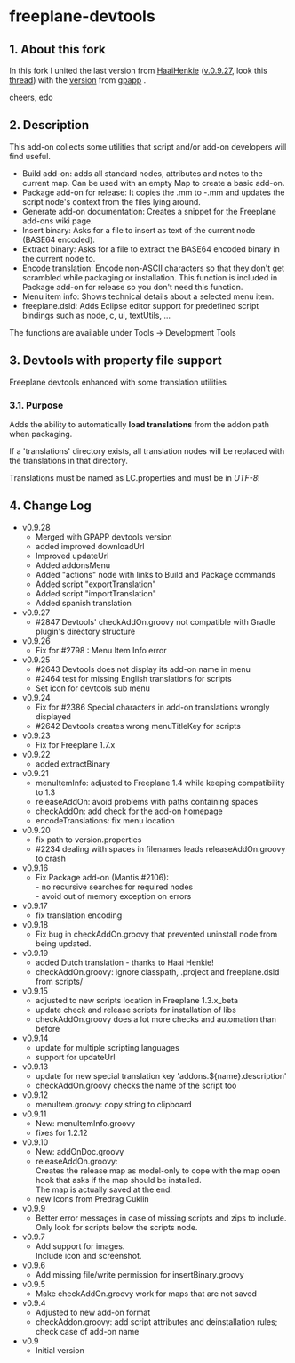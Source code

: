 # freeplane-devtools

## 1. About this fork

In this fork I united the last version from [HaaiHenkie](https://sourceforge.net/u/haaihenkie/profile/) ([v.0.9.27](https://github.com/HaaiHenkie/addons/tree/fix-bug-2847), look this [thread](https://sourceforge.net/p/freeplane/bugs/2847/)) with the [version](https://github.com/gpapp/freeplane-devtools) from [gpapp](https://sourceforge.net/u/gergelypapp/profile/) .

cheers, edo

## 2. Description

This add-on collects some utilities that script and/or add-on developers will find useful.

* Build add-on: adds all standard nodes, attributes and notes to the current map. Can be used with an empty Map to create a basic add-on.
* Package add-on for release: It copies the <addon>.mm to <addon>-<version>.mm and updates the script node's context from the files lying around.
* Generate add-on documentation: Creates a snippet for the Freeplane add-ons wiki page.
* Insert binary: Asks for a file to insert as text of the current node (BASE64 encoded).
* Extract binary: Asks for a file to extract the BASE64 encoded binary in the current node to.
* Encode translation: Encode non-ASCII characters so that they don't get scrambled while packaging or installation. This function is included in Package add-on for release so you don't need this function.
* Menu item info: Shows technical details about a selected menu item.
* freeplane.dsld: Adds Eclipse editor support for predefined script bindings such as node, c, ui, textUtils, ...

The functions are available under Tools -> Development Tools

## 3. Devtools with property file support

Freeplane devtools enhanced with some translation utilities

### 3.1. Purpose

Adds the ability to automatically **load translations** from the addon path when packaging.

If a 'translations' directory exists, all translation nodes will be replaced with the translations in that directory.

Translations must be named as LC.properties and must be in *UTF-8*!

## 4. Change Log

* v0.9.28
   * Merged with GPAPP devtools version
   * added improved downloadUrl
   * Improved updateUrl
   * Added addonsMenu
   * Added "actions" node with links to Build and Package commands
   * Added script "exportTranslation"
   * Added script "importTranslation"
   * Added spanish translation
* v0.9.27
   * #2847 Devtools' checkAddOn.groovy not compatible with Gradle plugin's directory structure
* v0.9.26
   * Fix for #2798 : Menu Item Info error
* v0.9.25
   * #2643 Devtools does not display its add-on name in menu
   * #2464 test for missing English translations for scripts
   * Set icon for devtools sub menu
* v0.9.24
   * Fix for #2386 Special characters in add-on translations wrongly displayed
   * #2642 Devtools creates wrong menuTitleKey for scripts
* v0.9.23
   * Fix for Freeplane 1.7.x
* v0.9.22
   * added extractBinary
* v0.9.21
   * menuItemInfo: adjusted to Freeplane 1.4 while keeping compatibility to 1.3
   * releaseAddOn: avoid problems with paths containing spaces
   * checkAddOn: add check for the add-on homepage
   * encodeTranslations: fix menu location
* v0.9.20
   * fix path to version.properties
   * #2234 dealing with spaces in filenames leads releaseAddOn.groovy to crash
* v0.9.16
   * Fix Package add-on (Mantis #2106):<br>- no recursive searches for required nodes<br>- avoid out of memory exception on errors
* v0.9.17
   * fix translation encoding
* v0.9.18
   * Fix bug in checkAddOn.groovy that prevented uninstall node from being updated.
* v0.9.19
   * added Dutch translation - thanks to Haai Henkie!
   * checkAddOn.groovy: ignore classpath, .project and freeplane.dsld from scripts/
* v0.9.15
   * adjusted to new scripts location in Freeplane 1.3.x_beta
   * update check and release scripts for installation of libs
   * checkAddOn.groovy does a lot more checks and automation than before
* v0.9.14
   * update for multiple scripting languages
   * support for updateUrl
* v0.9.13
   * update for new special translation key 'addons.${name}.description'
   * checkAddOn.groovy checks the name of the script too
* v0.9.12
   * menuItem.groovy: copy string to clipboard
* v0.9.11
   * New: menuItemInfo.groovy
   * fixes for 1.2.12
* v0.9.10
   * New: addOnDoc.groovy
   * releaseAddOn.groovy:<br>Creates the release map as model-only to cope with the map open hook that asks if the map should be installed.<br>The map is actually saved at the end.
   * new Icons from Predrag Cuklin
* v0.9.9
   * Better error messages in case of missing scripts and zips to include.<br>Only look for scripts below the scripts node.
* v0.9.7
   * Add support for images.<br>Include icon and screenshot.
* v0.9.6
   * Add missing file/write permission for insertBinary.groovy
* v0.9.5
   * Make checkAddOn.groovy work for maps that are not saved
* v0.9.4
   * Adjusted to new add-on format
   * checkAddon.groovy: add script attributes and deinstallation rules; check case of add-on name
* v0.9
   * Initial version

